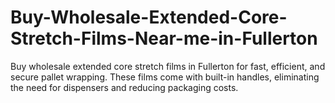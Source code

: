 # Buy-Wholesale-Extended-Core-Stretch-Films-Near-me-in-Fullerton
Buy wholesale extended core stretch films in Fullerton for fast, efficient, and secure pallet wrapping. These films come with built-in handles, eliminating the need for dispensers and reducing packaging costs.
